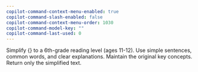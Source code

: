 ```yaml
---
copilot-command-context-menu-enabled: true
copilot-command-slash-enabled: false
copilot-command-context-menu-order: 1030
copilot-command-model-key: ""
copilot-command-last-used: 0
---
```

Simplify {} to a 6th-grade reading level (ages 11-12). Use simple sentences, common words, and clear explanations. Maintain the original key concepts. Return only the simplified text.